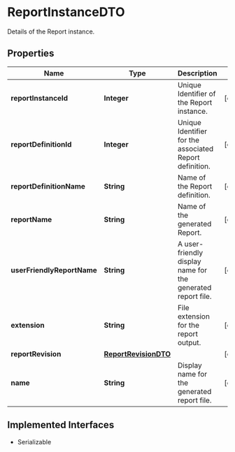 

# ReportInstanceDTO

Details of the Report instance.

## Properties

Name | Type | Description | Notes
------------ | ------------- | ------------- | -------------
**reportInstanceId** | **Integer** | Unique Identifier of the Report instance. |  [optional]
**reportDefinitionId** | **Integer** | Unique Identifier for the associated Report definition. |  [optional]
**reportDefinitionName** | **String** | Name of the Report definition. |  [optional]
**reportName** | **String** | Name of the generated Report. |  [optional]
**userFriendlyReportName** | **String** | A user-friendly display name for the generated report file. |  [optional]
**extension** | **String** | File extension for the report output. |  [optional]
**reportRevision** | [**ReportRevisionDTO**](ReportRevisionDTO.md) |  |  [optional]
**name** | **String** | Display name for the generated report file. |  [optional]


## Implemented Interfaces

* Serializable


